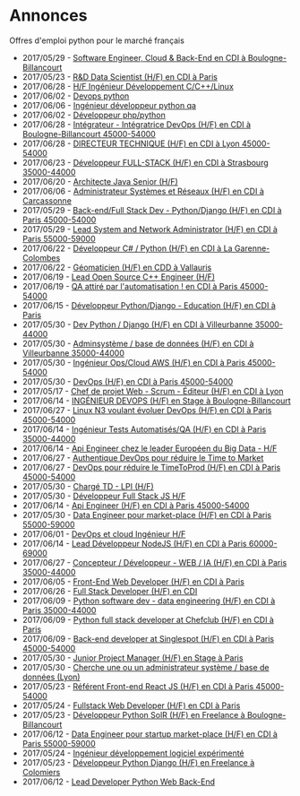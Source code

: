 # Annonces

Offres d'emploi python pour le marché français

* 2017/05/29 - [Software Engineer, Cloud & Back-End en CDI à Boulogne-Billancourt](http://www.pyjobs.fr/jobs/details/5754/software-engineer-cloud-back-end-en-cdi-a-boulogne-billancourt "Software Engineer, Cloud & Back-End en CDI à Boulogne-Billancourt")
* 2017/05/23 - [R&D Data Scientist (H/F) en CDI à Paris](http://www.pyjobs.fr/jobs/details/5746/r-d-data-scientist-h-f-en-cdi-a-paris "R&D Data Scientist (H/F) en CDI à Paris")
* 2017/06/28 - [H/F Ingénieur Développement C/C++/Linux](http://www.pyjobs.fr/jobs/details/5795/h-f-ingenieur-developpement-c-c-linux "H/F Ingénieur Développement C/C++/Linux")
* 2017/06/02 - [Devops python](http://www.pyjobs.fr/jobs/details/5766/devops-python "Devops python")
* 2017/06/06 - [Ingénieur développeur python qa](http://www.pyjobs.fr/jobs/details/5770/ingenieur-developpeur-python-qa "Ingénieur développeur python qa")
* 2017/06/02 - [Développeur php/python](http://www.pyjobs.fr/jobs/details/5765/developpeur-php-python "Développeur php/python")
* 2017/06/28 - [Intégrateur - Intégratrice DevOps (H/F) en CDI à Boulogne-Billancourt 45000-54000](http://www.pyjobs.fr/jobs/details/5793/integrateur-integratrice-devops-h-f-en-cdi-a-boulogne-billancourt-45000-54000 "Intégrateur - Intégratrice DevOps (H/F) en CDI à Boulogne-Billancourt 45000-54000")
* 2017/06/28 - [DIRECTEUR TECHNIQUE (H/F) en CDI à Lyon 45000-54000](http://www.pyjobs.fr/jobs/details/5794/directeur-technique-h-f-en-cdi-a-lyon-45000-54000 "DIRECTEUR TECHNIQUE (H/F) en CDI à Lyon 45000-54000")
* 2017/06/23 - [Développeur FULL-STACK (H/F) en CDI à Strasbourg 35000-44000](http://www.pyjobs.fr/jobs/details/5787/developpeur-full-stack-h-f-en-cdi-a-strasbourg-35000-44000 "Développeur FULL-STACK (H/F) en CDI à Strasbourg 35000-44000")
* 2017/06/20 - [Architecte Java Senior (H/F)](http://www.pyjobs.fr/jobs/details/5784/architecte-java-senior-h-f "Architecte Java Senior (H/F)")
* 2017/06/06 - [Administrateur Systèmes et Réseaux (H/F) en CDI à Carcassonne](http://www.pyjobs.fr/jobs/details/5769/administrateur-systemes-et-reseaux-h-f-en-cdi-a-carcassonne "Administrateur Systèmes et Réseaux (H/F) en CDI à Carcassonne")
* 2017/05/29 - [Back-end/Full Stack Dev - Python/Django (H/F) en CDI à Paris 45000-54000](http://www.pyjobs.fr/jobs/details/5752/back-end-full-stack-dev-python-django-h-f-en-cdi-a-paris-45000-54000 "Back-end/Full Stack Dev - Python/Django (H/F) en CDI à Paris 45000-54000")
* 2017/05/29 - [Lead System and Network Administrator (H/F) en CDI à Paris 55000-59000](http://www.pyjobs.fr/jobs/details/5753/lead-system-and-network-administrator-h-f-en-cdi-a-paris-55000-59000 "Lead System and Network Administrator (H/F) en CDI à Paris 55000-59000")
* 2017/06/22 - [Développeur C# / Python (H/F) en CDI à La Garenne-Colombes](http://www.pyjobs.fr/jobs/details/5786/developpeur-c-python-h-f-en-cdi-a-la-garenne-colombes "Développeur C# / Python (H/F) en CDI à La Garenne-Colombes")
* 2017/06/22 - [Géomaticien (H/F) en CDD à Vallauris](http://www.pyjobs.fr/jobs/details/5785/geomaticien-h-f-en-cdd-a-vallauris "Géomaticien (H/F) en CDD à Vallauris")
* 2017/06/19 - [Lead Open Source C++ Engineer (H/F)](http://www.pyjobs.fr/jobs/details/5783/lead-open-source-c-engineer-h-f "Lead Open Source C++ Engineer (H/F)")
* 2017/06/19 - [QA attiré par l'automatisation ! en CDI à Paris 45000-54000](http://www.pyjobs.fr/jobs/details/5782/qa-attire-par-lautomatisation-en-cdi-a-paris-45000-54000 "QA attiré par l'automatisation ! en CDI à Paris 45000-54000")
* 2017/06/15 - [Développeur Python/Django - Education (H/F) en CDI à Paris](http://www.pyjobs.fr/jobs/details/5781/developpeur-python-django-education-h-f-en-cdi-a-paris "Développeur Python/Django - Education (H/F) en CDI à Paris")
* 2017/05/30 - [Dev Python / Django (H/F) en CDI à Villeurbanne 35000-44000](http://www.pyjobs.fr/jobs/details/5758/dev-python-django-h-f-en-cdi-a-villeurbanne-35000-44000 "Dev Python / Django (H/F) en CDI à Villeurbanne 35000-44000")
* 2017/05/30 - [Adminsystème / base de données (H/F) en CDI à Villeurbanne 35000-44000](http://www.pyjobs.fr/jobs/details/5761/adminsysteme-base-de-donnees-h-f-en-cdi-a-villeurbanne-35000-44000 "Adminsystème / base de données (H/F) en CDI à Villeurbanne 35000-44000")
* 2017/05/30 - [Ingénieur Ops/Cloud AWS (H/F) en CDI à Paris 45000-54000](http://www.pyjobs.fr/jobs/details/5760/ingenieur-ops-cloud-aws-h-f-en-cdi-a-paris-45000-54000 "Ingénieur Ops/Cloud AWS (H/F) en CDI à Paris 45000-54000")
* 2017/05/30 - [DevOps (H/F) en CDI à Paris 45000-54000](http://www.pyjobs.fr/jobs/details/5759/devops-h-f-en-cdi-a-paris-45000-54000 "DevOps (H/F) en CDI à Paris 45000-54000")
* 2017/05/17 - [Chef de projet Web - Scrum - Éditeur (H/F) en CDI à Lyon](http://www.pyjobs.fr/jobs/details/5742/chef-de-projet-web-scrum-editeur-h-f-en-cdi-a-lyon "Chef de projet Web - Scrum - Éditeur (H/F) en CDI à Lyon")
* 2017/06/14 - [INGÉNIEUR DEVOPS (H/F) en Stage à Boulogne-Billancourt](http://www.pyjobs.fr/jobs/details/5780/ingenieur-devops-h-f-en-stage-a-boulogne-billancourt "INGÉNIEUR DEVOPS (H/F) en Stage à Boulogne-Billancourt")
* 2017/06/27 - [Linux N3 voulant évoluer DevOps (H/F) en CDI à Paris 45000-54000](http://www.pyjobs.fr/jobs/details/5792/linux-n3-voulant-evoluer-devops-h-f-en-cdi-a-paris-45000-54000 "Linux N3 voulant évoluer DevOps (H/F) en CDI à Paris 45000-54000")
* 2017/06/14 - [Ingénieur Tests Automatisés/QA (H/F) en CDI à Paris 35000-44000](http://www.pyjobs.fr/jobs/details/5779/ingenieur-tests-automatises-qa-h-f-en-cdi-a-paris-35000-44000 "Ingénieur Tests Automatisés/QA (H/F) en CDI à Paris 35000-44000")
* 2017/06/14 - [Api Engineer chez le leader Européen du Big Data - H/F](http://www.pyjobs.fr/jobs/details/5778/api-engineer-chez-le-leader-europeen-du-big-data-h-f "Api Engineer chez le leader Européen du Big Data - H/F")
* 2017/06/27 - [Authentique DevOps pour réduire le Time to Market](http://www.pyjobs.fr/jobs/details/5790/authentique-devops-pour-reduire-le-time-to-market "Authentique DevOps pour réduire le Time to Market")
* 2017/06/27 - [DevOps pour réduire le TimeToProd (H/F) en CDI à Paris 45000-54000](http://www.pyjobs.fr/jobs/details/5791/devops-pour-reduire-le-timetoprod-h-f-en-cdi-a-paris-45000-54000 "DevOps pour réduire le TimeToProd (H/F) en CDI à Paris 45000-54000")
* 2017/05/30 - [Chargé TD - LPI (H/F)](http://www.pyjobs.fr/jobs/details/5757/charge-td-lpi-h-f "Chargé TD - LPI (H/F)")
* 2017/05/30 - [Développeur Full Stack JS H/F](http://www.pyjobs.fr/jobs/details/5755/developpeur-full-stack-js-h-f "Développeur Full Stack JS H/F")
* 2017/06/14 - [Api Engineer (H/F) en CDI à Paris 45000-54000](http://www.pyjobs.fr/jobs/details/5777/api-engineer-h-f-en-cdi-a-paris-45000-54000 "Api Engineer (H/F) en CDI à Paris 45000-54000")
* 2017/05/30 - [Data Engineer pour market-place (H/F) en CDI à Paris 55000-59000](http://www.pyjobs.fr/jobs/details/5756/data-engineer-pour-market-place-h-f-en-cdi-a-paris-55000-59000 "Data Engineer pour market-place (H/F) en CDI à Paris 55000-59000")
* 2017/06/01 - [DevOps et cloud Ingénieur H/F](http://www.pyjobs.fr/jobs/details/5764/devops-et-cloud-ingenieur-h-f "DevOps et cloud Ingénieur H/F")
* 2017/06/14 - [Lead Développeur NodeJS (H/F) en CDI à Paris 60000-69000](http://www.pyjobs.fr/jobs/details/5776/lead-developpeur-nodejs-h-f-en-cdi-a-paris-60000-69000 "Lead Développeur NodeJS (H/F) en CDI à Paris 60000-69000")
* 2017/06/27 - [Concepteur / Développeur - WEB / IA (H/F) en CDI à Paris 35000-44000](http://www.pyjobs.fr/jobs/details/5789/concepteur-developpeur-web-ia-h-f-en-cdi-a-paris-35000-44000 "Concepteur / Développeur - WEB / IA (H/F) en CDI à Paris 35000-44000")
* 2017/06/05 - [Front-End Web Developer (H/F) en CDI à Paris](http://www.pyjobs.fr/jobs/details/5768/front-end-web-developer-h-f-en-cdi-a-paris "Front-End Web Developer (H/F) en CDI à Paris")
* 2017/06/26 - [Full Stack Developer (H/F) en CDI](http://www.pyjobs.fr/jobs/details/5788/full-stack-developer-h-f-en-cdi "Full Stack Developer (H/F) en CDI")
* 2017/06/09 - [Python software dev - data engineering (H/F) en CDI à Paris 35000-44000](http://www.pyjobs.fr/jobs/details/5771/python-software-dev-data-engineering-h-f-en-cdi-a-paris-35000-44000 "Python software dev - data engineering (H/F) en CDI à Paris 35000-44000")
* 2017/06/09 - [Python full stack developer at Chefclub (H/F) en CDI à Paris](http://www.pyjobs.fr/jobs/details/5773/python-full-stack-developer-at-chefclub-h-f-en-cdi-a-paris "Python full stack developer at Chefclub (H/F) en CDI à Paris")
* 2017/06/09 - [Back-end developer at Singlespot (H/F) en CDI à Paris 45000-54000](http://www.pyjobs.fr/jobs/details/5772/back-end-developer-at-singlespot-h-f-en-cdi-a-paris-45000-54000 "Back-end developer at Singlespot (H/F) en CDI à Paris 45000-54000")
* 2017/05/30 - [Junior Project Manager (H/F) en Stage à Paris](http://www.pyjobs.fr/jobs/details/5762/junior-project-manager-h-f-en-stage-a-paris "Junior Project Manager (H/F) en Stage à Paris")
* 2017/05/30 - [Cherche une ou un administrateur système / base de données (Lyon)](http://www.pyjobs.fr/jobs/details/5763/cherche-une-ou-un-administrateur-systeme-base-de-donnees-lyon "Cherche une ou un administrateur système / base de données (Lyon)")
* 2017/05/23 - [Référent Front-end React JS (H/F) en CDI à Paris 45000-54000](http://www.pyjobs.fr/jobs/details/5749/referent-front-end-react-js-h-f-en-cdi-a-paris-45000-54000 "Référent Front-end React JS (H/F) en CDI à Paris 45000-54000")
* 2017/05/24 - [Fullstack Web Developer (H/F) en CDI à Paris](http://www.pyjobs.fr/jobs/details/5750/fullstack-web-developer-h-f-en-cdi-a-paris "Fullstack Web Developer (H/F) en CDI à Paris")
* 2017/05/23 - [Développeur Python SolR (H/F) en Freelance à Boulogne-Billancourt](http://www.pyjobs.fr/jobs/details/5747/developpeur-python-solr-h-f-en-freelance-a-boulogne-billancourt "Développeur Python SolR (H/F) en Freelance à Boulogne-Billancourt")
* 2017/06/12 - [Data Engineer pour startup market-place (H/F) en CDI à Paris 55000-59000](http://www.pyjobs.fr/jobs/details/5775/data-engineer-pour-startup-market-place-h-f-en-cdi-a-paris-55000-59000 "Data Engineer pour startup market-place (H/F) en CDI à Paris 55000-59000")
* 2017/05/24 - [Ingénieur développement logiciel expérimenté](http://www.pyjobs.fr/jobs/details/5751/ingenieur-developpement-logiciel-experimente "Ingénieur développement logiciel expérimenté")
* 2017/05/23 - [Développeur Python Django (H/F) en Freelance à Colomiers](http://www.pyjobs.fr/jobs/details/5748/developpeur-python-django-h-f-en-freelance-a-colomiers "Développeur Python Django (H/F) en Freelance à Colomiers")
* 2017/06/12 - [Lead Developer Python Web Back-End](http://www.pyjobs.fr/jobs/details/5774/lead-developer-python-web-back-end "Lead Developer Python Web Back-End")

